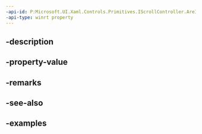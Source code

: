 ```yaml
---
-api-id: P:Microsoft.UI.Xaml.Controls.Primitives.IScrollController.AreInteractionsAllowed
-api-type: winrt property
---
```


## -description

## -property-value

## -remarks

## -see-also

## -examples

